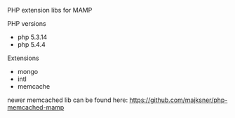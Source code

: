 PHP extension libs for MAMP

PHP versions
 - php 5.3.14
 - php 5.4.4

Extensions
 - mongo
 - intl
 - memcache

newer memcached lib can be found here:
https://github.com/majksner/php-memcached-mamp

